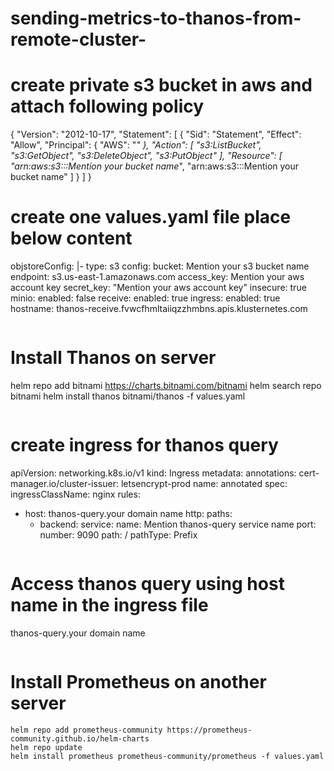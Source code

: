 # sending-metrics-to-thanos-from-remote-cluster-

# create private s3 bucket in aws and attach following policy
{
    "Version": "2012-10-17",
    "Statement": [
        {
            "Sid": "Statement",
            "Effect": "Allow",
            "Principal": {
                "AWS": "*"
            },
            "Action": [
                "s3:ListBucket",
                "s3:GetObject",
                "s3:DeleteObject",
                "s3:PutObject"
            ],
            "Resource": [
                "arn:aws:s3:::Mention your bucket name*",
                "arn:aws:s3:::Mention your bucket name"
            ]
        }
    ]
}

# create one values.yaml file place below content
objstoreConfig: |-
  type: s3
  config:
    bucket: Mention your s3 bucket name
    endpoint: s3.us-east-1.amazonaws.com
    access_key: Mention your aws account key
    secret_key: "Mention your aws account key"
    insecure: true 
minio:
  enabled: false
receive:
  enabled: true
  ingress:
    enabled: true
    hostname: thanos-receive.fvwcfhmltaiiqzzhmbns.apis.klusternetes.com 
```

```
# Install Thanos on server
helm repo add bitnami https://charts.bitnami.com/bitnami
helm search repo bitnami
helm install thanos bitnami/thanos -f values.yaml
```
```
# create ingress for thanos query 
apiVersion: networking.k8s.io/v1
kind: Ingress
metadata:
  annotations:
    cert-manager.io/cluster-issuer: letsencrypt-prod
  name: annotated
spec:
  ingressClassName: nginx
  rules:
  - host: thanos-query.your domain name
    http:
      paths:
      - backend:
          service:
            name: Mention thanos-query service name
            port:
              number: 9090
        path: /
        pathType: Prefix
```
```
# Access thanos query using host name in the ingress file
thanos-query.your domain name
```
```

# Install Prometheus on another server
```
helm repo add prometheus-community https://prometheus-community.github.io/helm-charts
helm repo update
helm install prometheus prometheus-community/prometheus -f values.yaml
```


